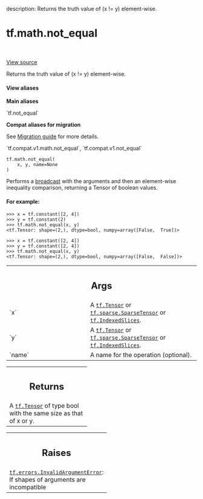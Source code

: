 description: Returns the truth value of (x != y) element-wise.

<div itemscope itemtype="http://developers.google.com/ReferenceObject">
<meta itemprop="name" content="tf.math.not_equal" />
<meta itemprop="path" content="Stable" />
</div>

# tf.math.not_equal

<!-- Insert buttons and diff -->

<table class="tfo-notebook-buttons tfo-api nocontent" align="left">

</table>

<a target="_blank" href="/code/stable/tensorflow/python/ops/math_ops.py">View source</a>



Returns the truth value of (x != y) element-wise.

<section class="expandable">
  <h4 class="showalways">View aliases</h4>
  <p>
<b>Main aliases</b>
<p>`tf.not_equal`</p>

<b>Compat aliases for migration</b>
<p>See
<a href="https://www.tensorflow.org/guide/migrate">Migration guide</a> for
more details.</p>
<p>`tf.compat.v1.math.not_equal`, `tf.compat.v1.not_equal`</p>
</p>
</section>

<pre class="devsite-click-to-copy prettyprint lang-py tfo-signature-link">
<code>tf.math.not_equal(
    x, y, name=None
)
</code></pre>



<!-- Placeholder for "Used in" -->

Performs a [broadcast](
https://docs.scipy.org/doc/numpy/user/basics.broadcasting.html) with the
arguments and then an element-wise inequality comparison, returning a Tensor
of boolean values.

#### For example:



```
>>> x = tf.constant([2, 4])
>>> y = tf.constant(2)
>>> tf.math.not_equal(x, y)
<tf.Tensor: shape=(2,), dtype=bool, numpy=array([False,  True])>
```

```
>>> x = tf.constant([2, 4])
>>> y = tf.constant([2, 4])
>>> tf.math.not_equal(x, y)
<tf.Tensor: shape=(2,), dtype=bool, numpy=array([False,  False])>
```

<!-- Tabular view -->
 <table class="responsive fixed orange">
<colgroup><col width="214px"><col></colgroup>
<tr><th colspan="2"><h2 class="add-link">Args</h2></th></tr>

<tr>
<td>
`x`
</td>
<td>
A <a href="../../tf/Tensor.md"><code>tf.Tensor</code></a> or <a href="../../tf/sparse/SparseTensor.md"><code>tf.sparse.SparseTensor</code></a> or <a href="../../tf/IndexedSlices.md"><code>tf.IndexedSlices</code></a>.
</td>
</tr><tr>
<td>
`y`
</td>
<td>
A <a href="../../tf/Tensor.md"><code>tf.Tensor</code></a> or <a href="../../tf/sparse/SparseTensor.md"><code>tf.sparse.SparseTensor</code></a> or <a href="../../tf/IndexedSlices.md"><code>tf.IndexedSlices</code></a>.
</td>
</tr><tr>
<td>
`name`
</td>
<td>
A name for the operation (optional).
</td>
</tr>
</table>



<!-- Tabular view -->
 <table class="responsive fixed orange">
<colgroup><col width="214px"><col></colgroup>
<tr><th colspan="2"><h2 class="add-link">Returns</h2></th></tr>
<tr class="alt">
<td colspan="2">
A <a href="../../tf/Tensor.md"><code>tf.Tensor</code></a> of type bool with the same size as that of x or y.
</td>
</tr>

</table>



<!-- Tabular view -->
 <table class="responsive fixed orange">
<colgroup><col width="214px"><col></colgroup>
<tr><th colspan="2"><h2 class="add-link">Raises</h2></th></tr>
<tr class="alt">
<td colspan="2">
<a href="../../tf/errors/InvalidArgumentError.md"><code>tf.errors.InvalidArgumentError</code></a>: If shapes of arguments are incompatible
</td>
</tr>

</table>

